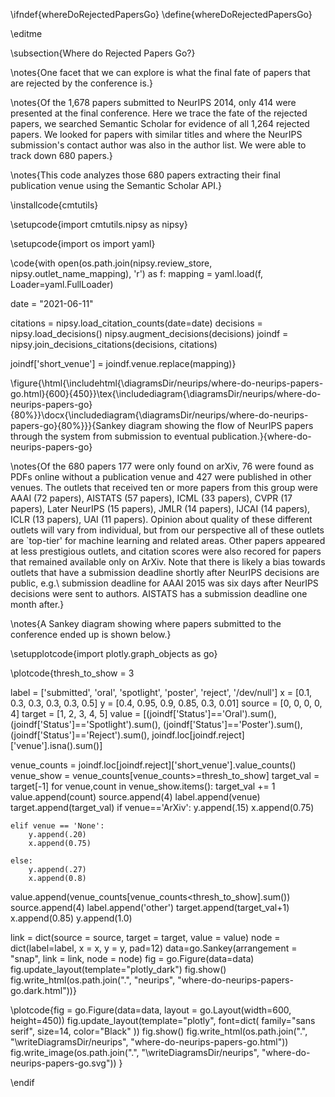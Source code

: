 \ifndef{whereDoRejectedPapersGo}
\define{whereDoRejectedPapersGo}

\editme

\subsection{Where do Rejected Papers Go?}

\notes{One facet that we can explore is what the final fate of papers that are rejected by the conference is.}


\notes{Of the 1,678 papers submitted to NeurIPS 2014, only 414 were presented
at the final conference. Here we trace the fate of the rejected papers, we searched Semantic Scholar
for evidence of all 1,264 rejected papers. We looked for papers with
similar titles and where the NeurIPS submission's contact author was
also in the author list. We were able to track down 680 papers.}

\notes{This code analyzes those 680 papers extracting their final publication venue using the Semantic Scholar API.}

\installcode{cmtutils}


\setupcode{import cmtutils.nipsy as nipsy}

\setupcode{import os
import yaml}

\code{with open(os.path.join(nipsy.review_store, nipsy.outlet_name_mapping), 'r') as f:
    mapping = yaml.load(f, Loader=yaml.FullLoader)

date = "2021-06-11"

citations = nipsy.load_citation_counts(date=date)
decisions = nipsy.load_decisions()
nipsy.augment_decisions(decisions)
joindf = nipsy.join_decisions_citations(decisions, citations)

joindf['short_venue'] = joindf.venue.replace(mapping)}


\figure{\html{\includehtml{\diagramsDir/neurips/where-do-neurips-papers-go.html}{600}{450}}\tex{\includediagram{\diagramsDir/neurips/where-do-neurips-papers-go}{80%}}\docx{\includediagram{\diagramsDir/neurips/where-do-neurips-papers-go}{80%}}}{Sankey diagram showing the flow of NeurIPS papers through the system from submission to eventual publication.}{where-do-neurips-papers-go}

\notes{Of the 680 papers 177 were only found on arXiv, 76 were found as PDFs online
without a publication venue and 427 were published in other
venues. The outlets that received ten or more papers from this group
were AAAI (72 papers), AISTATS (57 papers), ICML (33 papers), CVPR (17
papers), Later NeurIPS (15 papers), JMLR (14 papers), IJCAI (14
papers), ICLR (13 papers), UAI (11 papers).  Opinion about quality of
these different outlets will vary from individual, but from our
perspective all of these outlets are `top-tier' for machine learning
and related areas. Other papers appeared at less prestigious outlets, and citation scores were also recored for papers that remained available only on ArXiv.  Note that there is likely a bias towards outlets
that have a submission deadline shortly after NeurIPS decisions are
public, e.g.\ submission deadline for AAAI 2015 was six days after
NeurIPS decisions were sent to authors. AISTATS has a submission
deadline one month after.}

\notes{A Sankey diagram showing where papers
submitted to the conference ended up is shown below.}

\setupplotcode{import plotly.graph_objects as go}

\plotcode{thresh_to_show = 3

label = ['submitted', 'oral', 'spotlight', 'poster', 'reject', '/dev/null']
x = [0.1, 0.3, 0.3, 0.3, 0.3, 0.5]
y = [0.4, 0.95, 0.9, 0.85, 0.3, 0.01]
source = [0, 0, 0, 0, 4]
target = [1, 2, 3, 4, 5]
value = [(joindf['Status']=='Oral').sum(),
         (joindf['Status']=='Spotlight').sum(), 
         (joindf['Status']=='Poster').sum(),
         (joindf['Status']=='Reject').sum(),
        joindf.loc[joindf.reject]['venue'].isna().sum()]

venue_counts = joindf.loc[joindf.reject]['short_venue'].value_counts()
venue_show = venue_counts[venue_counts>=thresh_to_show]
target_val = target[-1]
for venue,count in venue_show.items():
    target_val += 1
    value.append(count)
    source.append(4)
    label.append(venue)
    target.append(target_val)
    if venue=='ArXiv':
        y.append(.15)
        x.append(0.75)
    
    elif venue == 'None':
        y.append(.20)
        x.append(0.75)

    else: 
        y.append(.27)
        x.append(0.8)
    

    
value.append(venue_counts[venue_counts<thresh_to_show].sum())
source.append(4)
label.append('other')
target.append(target_val+1)
x.append(0.85)
y.append(1.0)

link = dict(source = source, target = target, value = value)
node = dict(label=label,
            x = x,
            y = y,
            pad=12)
data=go.Sankey(arrangement = "snap",
                 link = link,
                 node = node)
fig = go.Figure(data=data)
fig.update_layout(template="plotly_dark")
fig.show()
fig.write_html(os.path.join(".", "neurips", "where-do-neurips-papers-go.dark.html"))}

\plotcode{fig = go.Figure(data=data,
                layout = go.Layout(width=600,
                height=450))
fig.update_layout(template="plotly", font=dict(
        family="sans serif",
        size=14,
        color="Black"
    ))
fig.show()
fig.write_html(os.path.join(".", "\writeDiagramsDir/neurips", "where-do-neurips-papers-go.html"))
fig.write_image(os.path.join(".", "\writeDiagramsDir/neurips", "where-do-neurips-papers-go.svg"))
}


\endif
